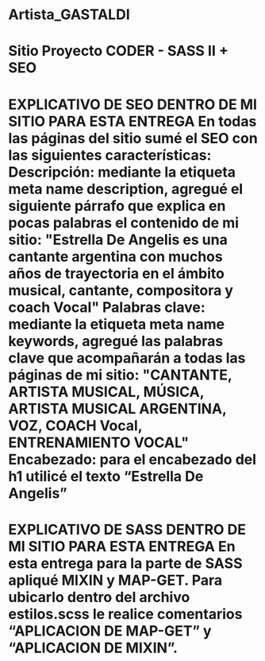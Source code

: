 # Artista_GASTALDI
Sitio Proyecto CODER - SASS II + SEO
=========================================================================================
EXPLICATIVO DE SEO DENTRO DE MI SITIO PARA ESTA ENTREGA
En todas las páginas del sitio sumé el SEO con las siguientes características:
Descripción: mediante la etiqueta meta name description, agregué el siguiente párrafo que explica en pocas palabras el contenido de mi sitio: "Estrella De Angelis es una cantante argentina con muchos años de trayectoria en el ámbito musical, cantante, compositora y coach Vocal"
Palabras clave: mediante la etiqueta meta name keywords, agregué las palabras clave que acompañarán a todas las páginas de mi sitio: "CANTANTE, ARTISTA MUSICAL, MÚSICA, ARTISTA MUSICAL ARGENTINA, VOZ, COACH Vocal, ENTRENAMIENTO VOCAL"
Encabezado: para el encabezado del h1 utilicé el texto “Estrella De Angelis”
=========================================================================================

EXPLICATIVO DE SASS DENTRO DE MI SITIO PARA ESTA ENTREGA
En esta entrega para la parte de SASS apliqué MIXIN y MAP-GET. Para ubicarlo dentro del archivo estilos.scss le realice comentarios “APLICACION DE MAP-GET” y “APLICACION DE MIXIN”.
=========================================================================================

